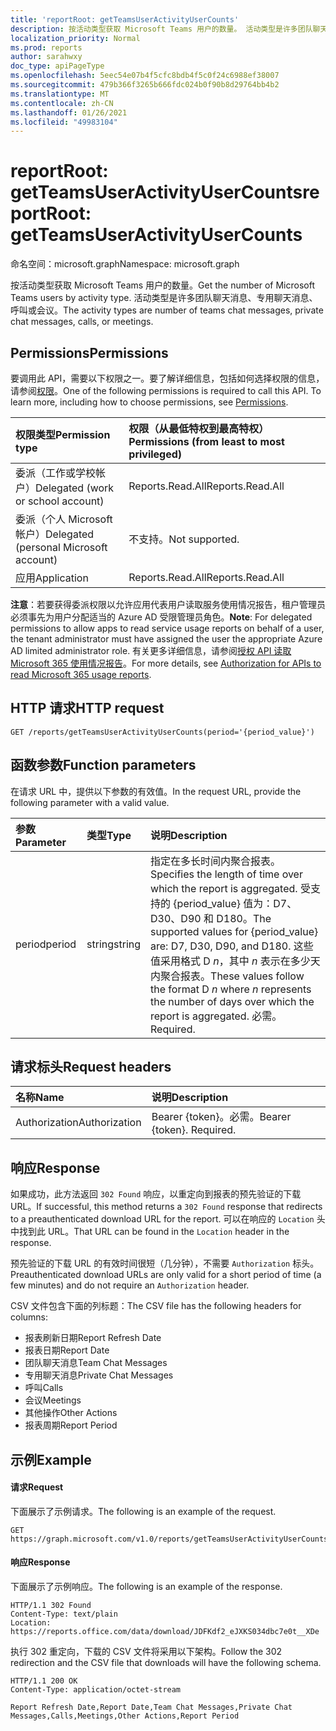 ```yaml
---
title: 'reportRoot: getTeamsUserActivityUserCounts'
description: 按活动类型获取 Microsoft Teams 用户的数量。 活动类型是许多团队聊天消息、专用聊天消息、呼叫或会议。
localization_priority: Normal
ms.prod: reports
author: sarahwxy
doc_type: apiPageType
ms.openlocfilehash: 5eec54e07b4f5cfc8bdb4f5c0f24c6988ef38007
ms.sourcegitcommit: 479b366f3265b666fdc024b0f90b8d29764bb4b2
ms.translationtype: MT
ms.contentlocale: zh-CN
ms.lasthandoff: 01/26/2021
ms.locfileid: "49983104"
---
```

# <a name="reportroot-getteamsuseractivityusercounts"></a><span data-ttu-id="07267-104">reportRoot: getTeamsUserActivityUserCounts</span><span class="sxs-lookup"><span data-stu-id="07267-104">reportRoot: getTeamsUserActivityUserCounts</span></span>

<span data-ttu-id="07267-105">命名空间：microsoft.graph</span><span class="sxs-lookup"><span data-stu-id="07267-105">Namespace: microsoft.graph</span></span>

<span data-ttu-id="07267-106">按活动类型获取 Microsoft Teams 用户的数量。</span><span class="sxs-lookup"><span data-stu-id="07267-106">Get the number of Microsoft Teams users by activity type.</span></span> <span data-ttu-id="07267-107">活动类型是许多团队聊天消息、专用聊天消息、呼叫或会议。</span><span class="sxs-lookup"><span data-stu-id="07267-107">The activity types are number of teams chat messages, private chat messages, calls, or meetings.</span></span>

## <a name="permissions"></a><span data-ttu-id="07267-108">Permissions</span><span class="sxs-lookup"><span data-stu-id="07267-108">Permissions</span></span>

<span data-ttu-id="07267-p103">要调用此 API，需要以下权限之一。要了解详细信息，包括如何选择权限的信息，请参阅[权限](/graph/permissions-reference)。</span><span class="sxs-lookup"><span data-stu-id="07267-p103">One of the following permissions is required to call this API. To learn more, including how to choose permissions, see [Permissions](/graph/permissions-reference).</span></span>

| <span data-ttu-id="07267-111">权限类型</span><span class="sxs-lookup"><span data-stu-id="07267-111">Permission type</span></span>                        | <span data-ttu-id="07267-112">权限（从最低特权到最高特权）</span><span class="sxs-lookup"><span data-stu-id="07267-112">Permissions (from least to most privileged)</span></span> |
| :------------------------------------- | :--------------------------------------- |
| <span data-ttu-id="07267-113">委派（工作或学校帐户）</span><span class="sxs-lookup"><span data-stu-id="07267-113">Delegated (work or school account)</span></span>     | <span data-ttu-id="07267-114">Reports.Read.All</span><span class="sxs-lookup"><span data-stu-id="07267-114">Reports.Read.All</span></span>                         |
| <span data-ttu-id="07267-115">委派（个人 Microsoft 帐户）</span><span class="sxs-lookup"><span data-stu-id="07267-115">Delegated (personal Microsoft account)</span></span> | <span data-ttu-id="07267-116">不支持。</span><span class="sxs-lookup"><span data-stu-id="07267-116">Not supported.</span></span>                           |
| <span data-ttu-id="07267-117">应用</span><span class="sxs-lookup"><span data-stu-id="07267-117">Application</span></span>                            | <span data-ttu-id="07267-118">Reports.Read.All</span><span class="sxs-lookup"><span data-stu-id="07267-118">Reports.Read.All</span></span>                         |

<span data-ttu-id="07267-119">**注意**：若要获得委派权限以允许应用代表用户读取服务使用情况报告，租户管理员必须事先为用户分配适当的 Azure AD 受限管理员角色。</span><span class="sxs-lookup"><span data-stu-id="07267-119">**Note**: For delegated permissions to allow apps to read service usage reports on behalf of a user, the tenant administrator must have assigned the user the appropriate Azure AD limited administrator role.</span></span> <span data-ttu-id="07267-120">有关更多详细信息，请参阅[授权 API 读取 Microsoft 365 使用情况报告](/graph/reportroot-authorization)。</span><span class="sxs-lookup"><span data-stu-id="07267-120">For more details, see [Authorization for APIs to read Microsoft 365 usage reports](/graph/reportroot-authorization).</span></span>

## <a name="http-request"></a><span data-ttu-id="07267-121">HTTP 请求</span><span class="sxs-lookup"><span data-stu-id="07267-121">HTTP request</span></span>

<!-- { "blockType": "ignored" } -->

```http
GET /reports/getTeamsUserActivityUserCounts(period='{period_value}')
```

## <a name="function-parameters"></a><span data-ttu-id="07267-122">函数参数</span><span class="sxs-lookup"><span data-stu-id="07267-122">Function parameters</span></span>

<span data-ttu-id="07267-123">在请求 URL 中，提供以下参数的有效值。</span><span class="sxs-lookup"><span data-stu-id="07267-123">In the request URL, provide the following parameter with a valid value.</span></span>

| <span data-ttu-id="07267-124">参数</span><span class="sxs-lookup"><span data-stu-id="07267-124">Parameter</span></span> | <span data-ttu-id="07267-125">类型</span><span class="sxs-lookup"><span data-stu-id="07267-125">Type</span></span>   | <span data-ttu-id="07267-126">说明</span><span class="sxs-lookup"><span data-stu-id="07267-126">Description</span></span>                              |
| :-------- | :----- | :--------------------------------------- |
| <span data-ttu-id="07267-127">period</span><span class="sxs-lookup"><span data-stu-id="07267-127">period</span></span>    | <span data-ttu-id="07267-128">string</span><span class="sxs-lookup"><span data-stu-id="07267-128">string</span></span> | <span data-ttu-id="07267-129">指定在多长时间内聚合报表。</span><span class="sxs-lookup"><span data-stu-id="07267-129">Specifies the length of time over which the report is aggregated.</span></span> <span data-ttu-id="07267-130">受支持的 {period_value} 值为：D7、D30、D90 和 D180。</span><span class="sxs-lookup"><span data-stu-id="07267-130">The supported values for {period_value} are: D7, D30, D90, and D180.</span></span> <span data-ttu-id="07267-131">这些值采用格式 D *n*，其中 *n* 表示在多少天内聚合报表。</span><span class="sxs-lookup"><span data-stu-id="07267-131">These values follow the format D *n* where *n* represents the number of days over which the report is aggregated.</span></span> <span data-ttu-id="07267-132">必需。</span><span class="sxs-lookup"><span data-stu-id="07267-132">Required.</span></span> |

## <a name="request-headers"></a><span data-ttu-id="07267-133">请求标头</span><span class="sxs-lookup"><span data-stu-id="07267-133">Request headers</span></span>

| <span data-ttu-id="07267-134">名称</span><span class="sxs-lookup"><span data-stu-id="07267-134">Name</span></span>          | <span data-ttu-id="07267-135">说明</span><span class="sxs-lookup"><span data-stu-id="07267-135">Description</span></span>               |
| :------------ | :------------------------ |
| <span data-ttu-id="07267-136">Authorization</span><span class="sxs-lookup"><span data-stu-id="07267-136">Authorization</span></span> | <span data-ttu-id="07267-p106">Bearer {token}。必需。</span><span class="sxs-lookup"><span data-stu-id="07267-p106">Bearer {token}. Required.</span></span> |

## <a name="response"></a><span data-ttu-id="07267-139">响应</span><span class="sxs-lookup"><span data-stu-id="07267-139">Response</span></span>

<span data-ttu-id="07267-140">如果成功，此方法返回 `302 Found` 响应，以重定向到报表的预先验证的下载 URL。</span><span class="sxs-lookup"><span data-stu-id="07267-140">If successful, this method returns a `302 Found` response that redirects to a preauthenticated download URL for the report.</span></span> <span data-ttu-id="07267-141">可以在响应的 `Location` 头中找到此 URL。</span><span class="sxs-lookup"><span data-stu-id="07267-141">That URL can be found in the `Location` header in the response.</span></span>

<span data-ttu-id="07267-142">预先验证的下载 URL 的有效时间很短（几分钟），不需要 `Authorization` 标头。</span><span class="sxs-lookup"><span data-stu-id="07267-142">Preauthenticated download URLs are only valid for a short period of time (a few minutes) and do not require an `Authorization` header.</span></span>

<span data-ttu-id="07267-143">CSV 文件包含下面的列标题：</span><span class="sxs-lookup"><span data-stu-id="07267-143">The CSV file has the following headers for columns:</span></span>

- <span data-ttu-id="07267-144">报表刷新日期</span><span class="sxs-lookup"><span data-stu-id="07267-144">Report Refresh Date</span></span>
- <span data-ttu-id="07267-145">报表日期</span><span class="sxs-lookup"><span data-stu-id="07267-145">Report Date</span></span>
- <span data-ttu-id="07267-146">团队聊天消息</span><span class="sxs-lookup"><span data-stu-id="07267-146">Team Chat Messages</span></span>
- <span data-ttu-id="07267-147">专用聊天消息</span><span class="sxs-lookup"><span data-stu-id="07267-147">Private Chat Messages</span></span>
- <span data-ttu-id="07267-148">呼叫</span><span class="sxs-lookup"><span data-stu-id="07267-148">Calls</span></span>
- <span data-ttu-id="07267-149">会议</span><span class="sxs-lookup"><span data-stu-id="07267-149">Meetings</span></span>
- <span data-ttu-id="07267-150">其他操作</span><span class="sxs-lookup"><span data-stu-id="07267-150">Other Actions</span></span>
- <span data-ttu-id="07267-151">报表周期</span><span class="sxs-lookup"><span data-stu-id="07267-151">Report Period</span></span>

## <a name="example"></a><span data-ttu-id="07267-152">示例</span><span class="sxs-lookup"><span data-stu-id="07267-152">Example</span></span>

#### <a name="request"></a><span data-ttu-id="07267-153">请求</span><span class="sxs-lookup"><span data-stu-id="07267-153">Request</span></span>

<span data-ttu-id="07267-154">下面展示了示例请求。</span><span class="sxs-lookup"><span data-stu-id="07267-154">The following is an example of the request.</span></span>


<!-- {
  "blockType": "ignored",
  "name": "reportroot_getteamsuseractivityusercounts"
}-->

```msgraph-interactive
GET https://graph.microsoft.com/v1.0/reports/getTeamsUserActivityUserCounts(period='D7')
```


#### <a name="response"></a><span data-ttu-id="07267-155">响应</span><span class="sxs-lookup"><span data-stu-id="07267-155">Response</span></span>

<span data-ttu-id="07267-156">下面展示了示例响应。</span><span class="sxs-lookup"><span data-stu-id="07267-156">The following is an example of the response.</span></span>

<!-- {
  "blockType": "response",
  "truncated": true,
  "@odata.type": "microsoft.graph.report"
} -->

```http
HTTP/1.1 302 Found
Content-Type: text/plain
Location: https://reports.office.com/data/download/JDFKdf2_eJXKS034dbc7e0t__XDe
```

<span data-ttu-id="07267-157">执行 302 重定向，下载的 CSV 文件将采用以下架构。</span><span class="sxs-lookup"><span data-stu-id="07267-157">Follow the 302 redirection and the CSV file that downloads will have the following schema.</span></span>

<!-- { "blockType": "ignored" } --> 

```http
HTTP/1.1 200 OK
Content-Type: application/octet-stream

Report Refresh Date,Report Date,Team Chat Messages,Private Chat Messages,Calls,Meetings,Other Actions,Report Period
```
<!-- uuid: 8fcb5dbc-d5aa-4681-8e31-b001d5168d79 
2015-10-25 14:57:30 UTC -->
<!-- {
  "type": "#page.annotation",
  "description": "Example",
  "keywords": "",
  "section": "documentation",
  "tocPath": "",
  "suppressions": [
  ]
}-->

